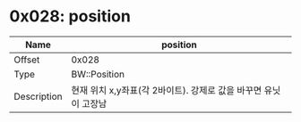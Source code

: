 # 0x028: position

| Name | position |
| ----| ------------ |
| Offset | 0x028 |
| Type | BW::Position |
| Description | 현재 위치 x,y좌표(각 2바이트). 강제로 값을 바꾸면 유닛이 고장남 |<br>

